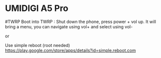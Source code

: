 # UMIDIGI A5 Pro

#TWRP
Boot into TWRP : 
Shut down the phone, press power + vol up. It will bring a menu, you can navigate using vol+ and select using vol-

or

Use simple reboot (root needed) https://play.google.com/store/apps/details?id=simple.reboot.com
